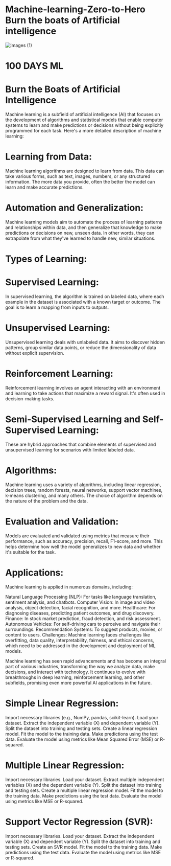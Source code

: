 # Machine-learning-Zero-to-Hero Burn the boats of Artificial intelligence
![images (1)](https://github.com/MalikZeeshan1122/Machine-learning-Zero-to-Hero/assets/130128211/268ba169-2771-4af7-b49e-55aa8ea871f3)

# 100 DAYS ML 
# Burn the Boats of Artificial Intelligence
Machine learning is a subfield of artificial intelligence (AI) that focuses on the development of algorithms and statistical models that enable computer systems to learn and make predictions or decisions without being explicitly programmed for each task. 
Here's a more detailed description of machine learning:

# Learning from Data:
Machine learning algorithms are designed to learn from data. This data can take various forms, such as text, images, numbers, or any structured information. The more data you provide, often the better the model can learn and make accurate predictions.

# Automation and Generalization:
Machine learning models aim to automate the process of learning patterns and relationships within data, and then generalize that knowledge to make predictions or decisions on new, unseen data. In other words, they can extrapolate from what they've learned to handle new, similar situations.

# Types of Learning:

# Supervised Learning:
In supervised learning, the algorithm is trained on labeled data, where each example in the dataset is associated with a known target or outcome. The goal is to learn a mapping from inputs to outputs.
# Unsupervised Learning:
Unsupervised learning deals with unlabeled data. It aims to discover hidden patterns, group similar data points, or reduce the dimensionality of data without explicit supervision.
# Reinforcement Learning:
Reinforcement learning involves an agent interacting with an environment and learning to take actions that maximize a reward signal. It's often used in decision-making tasks.
# Semi-Supervised Learning and Self-Supervised Learning: 
These are hybrid approaches that combine elements of supervised and unsupervised learning for scenarios with limited labeled data.
# Algorithms:
Machine learning uses a variety of algorithms, including linear regression, decision trees, random forests, neural networks, support vector machines, k-means clustering, and many others. The choice of algorithm depends on the nature of the problem and the data.

# Evaluation and Validation:
Models are evaluated and validated using metrics that measure their performance, such as accuracy, precision, recall, F1-score, and more. This helps determine how well the model generalizes to new data and whether it's suitable for the task.

# Applications:
Machine learning is applied in numerous domains, including:

Natural Language Processing (NLP): For tasks like language translation, sentiment analysis, and chatbots.
Computer Vision: In image and video analysis, object detection, facial recognition, and more.
Healthcare: For diagnosing diseases, predicting patient outcomes, and drug discovery.
Finance: In stock market prediction, fraud detection, and risk assessment.
Autonomous Vehicles: For self-driving cars to perceive and navigate their surroundings.
Recommendation Systems: To suggest products, movies, or content to users.
Challenges: Machine learning faces challenges like overfitting, data quality, interpretability, fairness, and ethical concerns, which need to be addressed in the development and deployment of ML models.

Machine learning has seen rapid advancements and has become an integral part of various industries, transforming the way we analyze data, make decisions, and interact with technology. It continues to evolve with breakthroughs in deep learning, reinforcement learning, and other subfields, promising even more powerful AI applications in the future.
# Simple Linear Regression:

Import necessary libraries (e.g., NumPy, pandas, scikit-learn).
Load your dataset.
Extract the independent variable (X) and dependent variable (Y).
Split the dataset into training and testing sets.
Create a linear regression model.
Fit the model to the training data.
Make predictions using the test data.
Evaluate the model using metrics like Mean Squared Error (MSE) or R-squared.

# Multiple Linear Regression:

Import necessary libraries.
Load your dataset.
Extract multiple independent variables (X) and the dependent variable (Y).
Split the dataset into training and testing sets.
Create a multiple linear regression model.
Fit the model to the training data.
Make predictions using the test data.
Evaluate the model using metrics like MSE or R-squared.

# Support Vector Regression (SVR):

Import necessary libraries.
Load your dataset.
Extract the independent variable (X) and dependent variable (Y).
Split the dataset into training and testing sets.
Create an SVR model.
Fit the model to the training data.
Make predictions using the test data.
Evaluate the model using metrics like MSE or R-squared.
